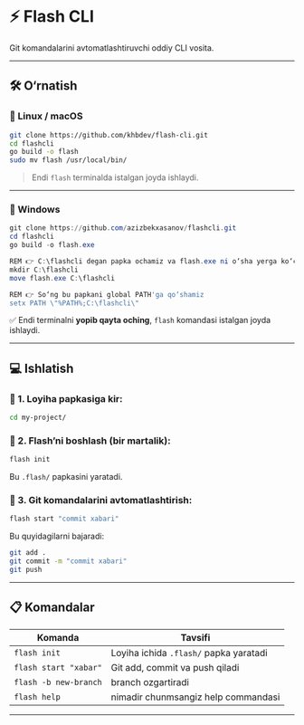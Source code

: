 # ⚡ Flash CLI

Git komandalarini avtomatlashtiruvchi oddiy CLI vosita.

---

## 🛠 O‘rnatish

### 🔹 Linux / macOS

```bash
git clone https://github.com/khbdev/flash-cli.git
cd flashcli
go build -o flash
sudo mv flash /usr/local/bin/
```

> Endi `flash` terminalda istalgan joyda ishlaydi.

---

### 🔹 Windows

```powershell
git clone https://github.com/azizbekxasanov/flashcli.git
cd flashcli
go build -o flash.exe

REM 👉 C:\flashcli degan papka ochamiz va flash.exe ni o‘sha yerga ko‘chiramiz
mkdir C:\flashcli
move flash.exe C:\flashcli

REM 👉 So‘ng bu papkani global PATH'ga qo‘shamiz
setx PATH \"%PATH%;C:\flashcli\"
```

✅ Endi terminalni **yopib qayta oching**, `flash` komandasi istalgan joyda ishlaydi.

---

## 💻 Ishlatish

### 🔹 1. Loyiha papkasiga kir:

```bash
cd my-project/
```

### 🔹 2. Flash’ni boshlash (bir martalik):

```bash
flash init
```

Bu `.flash/` papkasini yaratadi.

### 🔹 3. Git komandalarini avtomatlashtirish:

```bash
flash start "commit xabari"
```

Bu quyidagilarni bajaradi:

```bash
git add .
git commit -m "commit xabari"
git push
```

---

## 📋 Komandalar

| Komanda               | Tavsifi                                 |
|-----------------------|------------------------------------------|
| `flash init`          | Loyiha ichida `.flash/` papka yaratadi  |
| `flash start "xabar"` | Git add, commit va push qiladi           |
| `flash -b new-branch` | branch ozgartiradi            |
| `flash help` | nimadir chunmsangiz help commandasi            |

---

